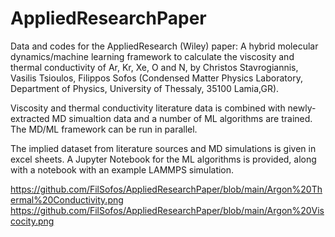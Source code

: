 # AppliedResearchPaper
Data and codes for the AppliedResearch (Wiley) paper: 
A hybrid molecular dynamics/machine learning framework to calculate the viscosity and thermal conductivity of Ar, Kr, Xe, O and Ν, 
by Christos Stavrogiannis, Vasilis Tsioulos, Filippos Sofos (Condensed Matter Physics Laboratory, Department of Physics, University of Thessaly, 35100 Lamia,GR).

Viscosity and thermal conductivity literature data is combined with newly-extracted MD simualtion data and a number of ML algorithms are trained. The MD/ML framework can be run in parallel.

The implied dataset from literature sources and MD simulations is given in excel sheets. A Jupyter Notebook for the ML algorithms is provided, along with a notebook with an example LAMMPS simulation.

https://github.com/FilSofos/AppliedResearchPaper/blob/main/Argon%20Thermal%20Conductivity.png
https://github.com/FilSofos/AppliedResearchPaper/blob/main/Argon%20Viscocity.png
